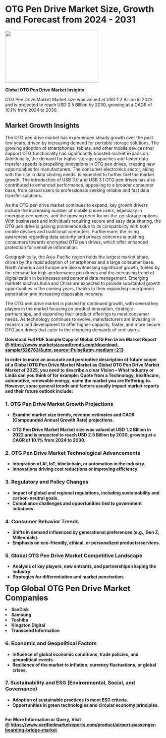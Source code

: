 <H1>OTG Pen Drive Market Size, Growth and Forecast from 2024 - 2031</H1><img class="aligncenter size-medium wp-image-584254" src="https://thirdeyenews.in/wp-content/uploads/2024/09/Global-Market-Research-300x168.jpeg" alt="" width="300" height="168" /><p><strong>Global&nbsp;<a href="https://www.marketsizeandtrends.com/download-sample/528783/&amp;utm_source=Pulse&amp;utm_medium=213">OTG Pen Drive Market</a> Insights</strong></p><p>OTG Pen Drive Market Market size was valued at USD 1.2 Billion in 2022 and is projected to reach USD 2.5 Billion by 2030, growing at a CAGR of 10.1% from 2024 to 2030.</p><p><h2>Market Growth Insights</h2> <p>The OTG pen drive market has experienced steady growth over the past few years, driven by increasing demand for portable storage solutions. The growing adoption of smartphones, tablets, and other mobile devices that support OTG functionality has significantly boosted market expansion. Additionally, the demand for higher storage capacities and faster data transfer speeds is propelling innovations in OTG pen drives, creating new opportunities for manufacturers. The consumer electronics sector, along with the rise in data sharing needs, is expected to further fuel the market growth. The introduction of USB 3.0 and USB 3.1 OTG pen drives has also contributed to enhanced performance, appealing to a broader consumer base, from casual users to professionals seeking reliable and fast data transfer solutions.</p> <p><strong></strong></p> <p>As the OTG pen drive market continues to expand, key growth drivers include the increasing number of mobile phone users, especially in emerging economies, and the growing need for on-the-go storage options. With businesses and individuals requiring secure and easy data sharing, the OTG pen drive is gaining prominence due to its compatibility with both mobile devices and traditional computers. Furthermore, the rising awareness regarding data security and privacy concerns is pushing consumers towards encrypted OTG pen drives, which offer enhanced protection for sensitive information.</p> <p>Geographically, the Asia-Pacific region holds the largest market share, driven by the rapid adoption of smartphones and a large consumer base. North America and Europe are also witnessing significant growth, fueled by the demand for high-performance pen drives and the increasing trend of digitalization in businesses and personal data management. Emerging markets such as India and China are expected to provide substantial growth opportunities in the coming years, thanks to their expanding smartphone penetration and increasing disposable incomes.</p> <p>The OTG pen drive market is poised for continued growth, with several key players in the market focusing on product innovation, strategic partnerships, and expanding their product offerings to meet consumer needs. As technology continues to evolve, manufacturers are investing in research and development to offer higher-capacity, faster, and more secure OTG pen drives that cater to the changing demands of end-users.</p> <p><strong></p><p><span class=""><strong>Download Full PDF Sample Copy of Global OTG Pen Drive Market Report</strong> @ <a href="https://www.marketsizeandtrends.com/download-sample/528783/&amp;utm_source=Pulse&amp;utm_medium=213" target="_blank">https://www.marketsizeandtrends.com/download-sample/528783/&amp;utm_source=Pulse&amp;utm_medium=213</a></span></p><p>In order to make an accurate and perceptive description of future scope of a Global&nbsp;OTG Pen Drive Market Market as Global&nbsp;OTG Pen Drive Market Market of 2025, you need to describe a clear Vision &ndash; What Industry or Linda can you think of for example: Quote from a Technology, healthcare, automotive, renewable energy, name the market you are Reffering to. However, some general trends and factors usually impact market reports and their future outlook include:</p><h3>1.&nbsp;<strong>OTG Pen Drive Market Growth Projections</strong></h3><ul><li>Examine market size trends, revenue estimates and CAGR (Compounded Annual Growth Rate) projections.</li><li><p>OTG Pen Drive Market Market size was valued at USD 1.2 Billion in 2022 and is projected to reach USD 2.5 Billion by 2030, growing at a CAGR of 10.1% from 2024 to 2030.</p></li></ul><h3>2.&nbsp;<strong>OTG Pen Drive Market Technological Advancements</strong></h3><ul><li>Integration of AI, IoT, blockchain, or automation in the industry.</li><li>Innovations driving cost reductions or improving efficiency.</li></ul><h3>3.&nbsp;<strong>Regulatory and Policy Changes</strong></h3><ul><li>Impact of global and regional regulations, including sustainability and carbon-neutral goals.</li><li>Compliance challenges and opportunities tied to government initiatives.</li></ul><h3>4.&nbsp;<strong>Consumer Behavior Trends</strong></h3><ul><li>Shifts in demand influenced by generational preferences (e.g., Gen Z, Millennials).</li><li>Emphasis on eco-friendly, ethical, or personalized products/services.</li></ul><h3>5.&nbsp;<strong>Global OTG Pen Drive Market Competitive Landscape</strong></h3><ul><li>Analysis of key players, new entrants, and partnerships shaping the industry.</li><li>Strategies for differentiation and market penetration.</li></ul><p data-pm-slice="1 1 []"><span style="color: inherit; font-family: inherit; font-size: 25px;">Top Global OTG Pen Drive Market Companies</span></p><div class="" data-test-id=""><p><li>SanDisk</li><li> Samsung</li><li> Toshiba</li><li> Kingston Digital</li><li> Transcend Information</li></p></div><h3>6.&nbsp;<strong>Economic and Geopolitical Factors</strong></h3><ul><li>Influence of global economic conditions, trade policies, and geopolitical events.</li><li>Resilience of the market to inflation, currency fluctuations, or global crises.</li></ul><h3>7.&nbsp;<strong>Sustainability and ESG (Environmental, Social, and Governance)</strong></h3><ul><li>Adoption of sustainable practices to meet ESG criteria.</li><li>Opportunities in green technologies and circular economy principles.</li></ul><h2><strong style="font-size: 14px;">For More Information or Query, Visit @&nbsp;</strong><a style="background-color: #ffffff; font-size: 14px;" href="https://www.marketsizeandtrends.com/report/otg-pen-drive-market/" target="_blank">https://www.verifiedmarketreports.com/product/airport-passenger-boarding-bridge-market</a></h2>
